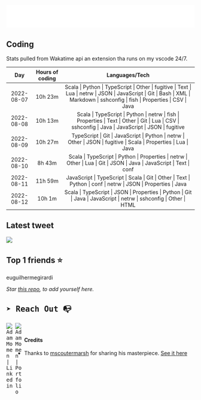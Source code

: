 
![test image size](/assets/welcome_message.gif)

## Coding
Stats pulled from Wakatime api an extension tha runs on my vscode 24/7.

|Day|Hours of coding|Languages/Tech|
|:-:|:-:|:-:|
|2022-08-07|10h 23m|Scala &#124; Python &#124; TypeScript &#124; Other &#124; fugitive &#124; Text &#124; Lua &#124; netrw &#124; JSON &#124; JavaScript &#124; Git &#124; Bash &#124; XML &#124; Markdown &#124; sshconfig &#124; fish &#124; Properties &#124; CSV &#124; Java|
|2022-08-08|10h 13m|Scala &#124; TypeScript &#124; Python &#124; netrw &#124; fish &#124; Properties &#124; Text &#124; Other &#124; Git &#124; Lua &#124; CSV &#124; sshconfig &#124; Java &#124; JavaScript &#124; JSON &#124; fugitive|
|2022-08-09|10h 27m|TypeScript &#124; Git &#124; JavaScript &#124; Python &#124; netrw &#124; Other &#124; JSON &#124; fugitive &#124; Scala &#124; Properties &#124; Lua &#124; Java|
|2022-08-10|8h 43m|Scala &#124; TypeScript &#124; Python &#124; Properties &#124; netrw &#124; Other &#124; Lua &#124; Git &#124; JSON &#124; Java &#124; JavaScript &#124; Text &#124; conf|
|2022-08-11|11h 59m|JavaScript &#124; TypeScript &#124; Scala &#124; Git &#124; Other &#124; Text &#124; Python &#124; conf &#124; netrw &#124; JSON &#124; Properties &#124; Java|
|2022-08-12|10h 1m|Scala &#124; TypeScript &#124; JSON &#124; Properties &#124; Python &#124; Git &#124; Java &#124; JavaScript &#124; netrw &#124; sshconfig &#124; Other &#124; HTML|

## Latest tweet
[<img src="<tweet-image-url>" width="400">](<tweet-url>)

## Top 1 friends ⭐️
euguilhermegirardi

*Star [this repo](https://github.com/AdamMomen/AdamMomen), to add yourself here.*


<samp>

## ➤ Reach Out :mailbox_with_no_mail:

>
  <a href="https://www.linkedin.com/in/adam-momen-99596275/">
     <img align="left" alt="Adam Momen | Linkedin" width="24px" src="./assets/Linkedin.svg" />
   </a>

   <a href="https://adammomen.com/">
     <img align="left" alt="Adam Momen | Portfolio" width="24px" src="./assets/web.svg" />
   </a>

</samp>

<br>

#### Credits
* Thanks to [mscoutermarsh](https://github.com/mscoutermarsh) for sharing his masterpiece. [See it here](https://github.com/mscoutermarsh/mscoutermarsh)